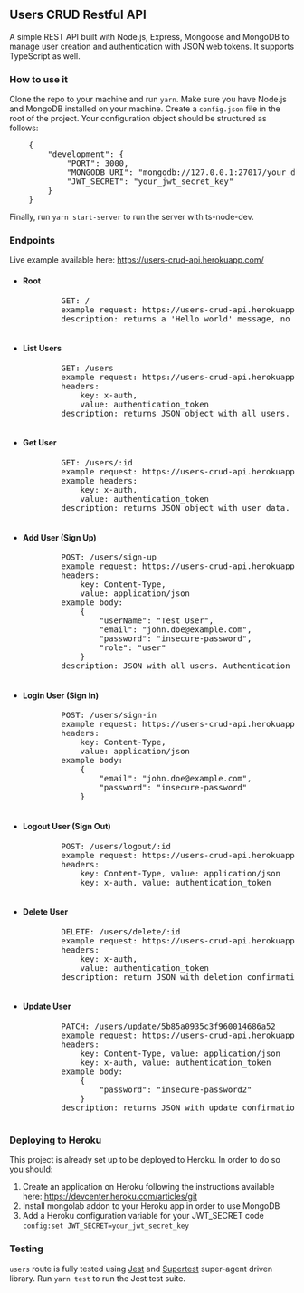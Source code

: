 <h2>Users CRUD Restful API</h2>
<p>A simple REST API built with Node.js, Express, Mongoose and MongoDB to manage user creation and authentication with JSON web tokens. It supports TypeScript as well.</p>

<h3>How to use it</h3>
<p>Clone the repo to your machine and run <code>yarn</code>. Make sure you have Node.js and MongoDB installed on your machine.
Create a <code>config.json</code> file in the root of the project. Your configuration object should be structured as follows:
<pre>
    {
        "development": {
            "PORT": 3000,
            "MONGODB_URI": "mongodb://127.0.0.1:27017/your_db_name",
            "JWT_SECRET": "your_jwt_secret_key"
        }
    }   
</pre>
Finally, run <code>yarn start-server</code> to run the server with ts-node-dev.</p>

<h3>Endpoints</h3>
<p>Live example available here: <a href="https://users-crud-api.herokuapp.com/" target="blank">https://users-crud-api.herokuapp.com/</a></p>
<ul>
    <li>
        <h4>Root</h4> 
        <pre>
        GET: /
        example request: https://users-crud-api.herokuapp.com/
        description: returns a 'Hello world' message, no authentication required.
        </pre>
    </li>
    <li>
        <h4>List Users</h4> 
        <pre>
        GET: /users
        example request: https://users-crud-api.herokuapp.com/users
        headers: 
            key: x-auth, 
            value: authentication_token
        description: returns JSON object with all users. Authentication as 'Admin'is required.
         </pre>
    </li>
    <li>
        <h4>Get User</h4> 
        <pre>
        GET: /users/:id
        example request: https://users-crud-api.herokuapp.com/users/5b882d6b1e17a40014239236
        example headers: 
            key: x-auth, 
            value: authentication_token
        description: returns JSON object with user data. Admins can access whatever user data, while users can only access their own data.
        </pre>
    </li>
    <li>
        <h4>Add User (Sign Up)</h4> 
        <pre>
        POST: /users/sign-up
        example request: https://users-crud-api.herokuapp.com/users/sign-up
        headers: 
            key: Content-Type, 
            value: application/json
        example body:
            {
                "userName": "Test User",
                "email": "john.doe@example.com",
                "password": "insecure-password",
                "role": "user"
            }
        description:</b> JSON with all users. Authentication as 'Admin'is required.
        </pre>
    </li>
    <li>
        <h4>Login User (Sign In)</h4> 
        <pre>
        POST: /users/sign-in
        example request: https://users-crud-api.herokuapp.com/users/sign-in
        headers:
            key: Content-Type,
            value: application/json
        example body:
            {
                "email": "john.doe@example.com",
                "password": "insecure-password"
            }
        </pre>
    </li>
    <li>
        <h4>Logout User (Sign Out)</h4> 
        <pre>
        POST: /users/logout/:id
        example request: https://users-crud-api.herokuapp.com/users/logout/5b86fde0ccb8100014444fe2
        headers:
            key: Content-Type, value: application/json
            key: x-auth, value: authentication_token
        </pre>
    </li>
    <li>
        <h4>Delete User</h4> 
        <pre>
        DELETE: /users/delete/:id
        example request: https://users-crud-api.herokuapp.com/users/delete/5b86e62f7f06ee00144a8070
        headers:
            key: x-auth,
            value: authentication_token
        description: return JSON with deletion confirmation. Authentication as 'Admin'is required.
        </pre>
    </li>
    <li>
        <h4>Update User</h4> 
        <pre>
        PATCH: /users/update/5b85a0935c3f960014686a52
        example request: https://users-crud-api.herokuapp.com/users/update/5b85a0935c3f960014686a52
        headers:
            key: Content-Type, value: application/json
            key: x-auth, value: authentication_token
        example body:
            {
                "password": "insecure-password2"
            }
        description: returns JSON with update confirmation. Admins can update whatever user data, while user can only update his/her own data.
        </pre>
    </li>
</ul>

<h3>Deploying to Heroku</h3>
<p>This project is already set up to be deployed to Heroku. In order to do so you should:</p>
<ol>
    <li>Create an application on Heroku following the instructions available here: <a href="https://devcenter.heroku.com/articles/git" target="blank">https://devcenter.heroku.com/articles/git</a></li>
    <li>Install mongolab addon to your Heroku app in order to use MongoDB</li>
    <li>Add a Heroku configuration variable for your JWT_SECRET code <code>config:set JWT_SECRET=your_jwt_secret_key</code></li>
</ol>

<h3>Testing</h3>
<p><code>users</code> route is fully tested using <a href="https://github.com/visionmedia/supertest" target="blank">Jest</a> and <a href="https://github.com/visionmedia/supertest" target="blank">Supertest</a> super-agent driven library. Run <code>yarn test</code> to run the Jest test suite.</p>
